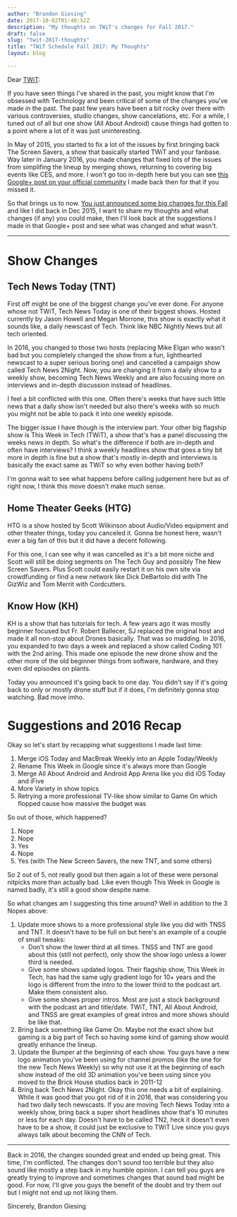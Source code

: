 ```yaml
---
author: "Brandon Giesing"
date: 2017-10-02T01:40:52Z
description: "My thoughts on TWiT's changes for Fall 2017."
draft: false
slug: "twit-2017-thoughts"
title: "TWiT Schedule Fall 2017: My Thoughts"
layout: blog

---
```


Dear [TWiT](https://twit.tv):

If you have seen things I've shared in the past, you might know that I'm obsessed with Technology and been critical of some of the changes you've made in the past. The past few years have been a bit rocky over there with various controversies, studio changes, show cancelations, etc. For a while, I tuned out of all but one show (All About Android) cause things had gotten to a point where a lot of it was just uninteresting.

In May of 2015, you started to fix a lot of the issues by first bringing back The Screen Savers, a show that basically started TWiT and your fanbase. Way later in January 2016, you made changes that fixed lots of the issues from simplifing the lineup by merging shows, returning to covering big events like CES, and more. I won't go too in-depth here but you can see [this Google+ post on your official community](https://plus.google.com/+BrandonGiesing/posts/ajrvrtLk1xv) I made back then for that if you missed it.

So that brings us to now. [You just announced some big changes for this Fall](https://www.twit.tv/posts/inside-twit/changes-twit-lineup-fall-2017) and like I did back in Dec 2015, I want to share my thoughts and what changes (if any) you could make, then I'll look back at the suggestions I made in that Google+ post and see what was changed and what wasn't.

---

# Show Changes
## Tech News Today (TNT)

First off might be one of the biggest change you've ever done. For anyone whose not TWiT, Tech News Today is one of their biggest shows. Hosted currently by Jason Howell and Megan Morrone, this show is exactly what it sounds like, a daily newscast of Tech. Think like NBC Nightly News but all tech oriented.

In 2016, you changed to those two hosts (replacing Mike Elgan who wasn't bad but you completely changed the show from a fun, lighthearted newscast to a super serious boring one) and cancelled a campaign show called Tech News 2Night. Now, you are changing it from a daily show to a weekly show, becoming Tech News Weekly and are also focusing more on interviews and in-depth discussion instead of headlines.

I feel a bit conflicted with this one. Often there's weeks that have such little news that a daily show isn't needed but also there's weeks with so much you might not be able to pack it into one weekly episode.

The bigger issue I have though is the interview part. Your other big flagship show is This Week in Tech (TWiT), a show that's has a panel discussing the weeks news in depth. So what's the difference if both are in-depth and often have interviews? I think a weekly headlines show that goes a tiny bit more in depth is fine but a show that's mostly in-depth and interviews is basically the exact same as TWiT so why even bother having both?

I'm gonna wait to see what happens before calling judgement here but as of right now, I think this move doesn't make much sense.

## Home Theater Geeks (HTG)
HTG is a show hosted by Scott Wilkinson about Audio/Video equipment and other theater things, today you canceled it. Gonna be honest here, wasn't ever a big fan of this but it did have a decent following.

For this one, I can see why it was cancelled as it's a bit more niche and Scott will still be doing segments on The Tech Guy and possibly The New Screen Savers. Plus Scott could easily restart it on his own site via crowdfunding or find a new network like Dick DeBartolo did with The GizWiz and Tom Merrit with Cordcutters.

## Know How (KH)
KH is a show that has tutorials for tech. A few years ago it was mostly beginner focused but Fr. Robert Ballecer, SJ replaced the original host and made it all non-stop about Drones basically. That was so madding. In 2016, you expanded to two days a week and replaced a show called Coding 101 with the 2nd airing. This made one episode the new drone show and the other more of the old beginner things from software, hardware, and they even did episodes on plants.

Today you announced it's going back to one day. You didn't say if it's going back to only or mostly drone stuff but if it does, I'm definitely gonna stop watching. Bad move imho.

# Suggestions and 2016 Recap
Okay so let's start by recapping what suggestions I made last time:

1. Merge iOS Today and MacBreak Weekly into an Apple Today/Weekly
2. Rename This Week in Google since it's always more than Google
3. Merge All About Android and Android App Arena like you did iOS Today and iFive
4. More Variety in show topics
5. Retrying a more professional TV-like show similar to Game On which flopped cause how massive the budget was

So out of those, which happened?

1. Nope
2. Nope
3. Yes
4. Nope
5. Yes (with The New Screen Savers, the new TNT, and some others)

So 2 out of 5, not really good but then again a lot of these were personal nitpicks more than actually bad. Like even though This Week in Google is named badly, it's still a good show despite name.

So what changes am I suggesting this time around? Well in addition to the 3 Nopes above:

1. Update more shows to a more professional style like you did with TNSS and TNT. It doesn't have to be full on but here's an example of a couple of small tweaks:
    - Don't show the lower third at all times. TNSS and TNT are good about this (still not perfect), only show the show logo unless a lower third is needed.
    - Give some shows updated logos. Their flagship show, This Week in Tech, has had the same ugly gradient logo for 10+ years and the logo is different from the intro to the lower third to the podcast art. Make them consistent also.
    - Give some shows proper intros. Most are just a stock background with the podcast art and title/date. TWiT, TNT, All About Android, and TNSS are great examples of great intros and more shows should be like that.
2. Bring back something like Game On. Maybe not the exact show but gaming is a big part of Tech so having some kind of gaming show would greatly enhance the lineup.
3. Update the Bumper at the beginning of each show. You guys have a new logo animation you've been using for channel promos (like the one for the new Tech News Weekly) so why not use it at the beginning of each show instead of the old 3D animation you've been using since you moved to the Brick House studios back in 2011-12
4. Bring back Tech News 2Night. Okay this one needs a bit of explaining. While it was good that you got rid of it in 2016, that was considering you had two daily tech newscasts. If you are moving Tech News Today into a weekly show, bring back a super short headlines show that's 10 minutes or less for each day. Doesn't have to be called TN2, heck it doesn't even have to be a show, it could just be exclusive to TWiT Live since you guys always talk about becoming the CNN of Tech.

---

Back in 2016, the changes sounded great and ended up being great. This time, I'm conflicted. The changes don't sound too terrible but they also sound like mostly a step back in my humble opinion. I can tell you guys are greatly trying to improve and sometimes changes that sound bad might be good. For now, I'll give you guys the benefit of the doubt and try them out but I might not end up not liking them.

Sincerely, Brandon Giesing
